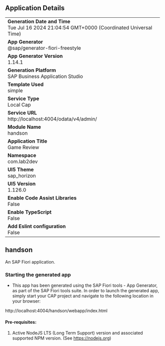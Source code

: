 ## Application Details
|               |
| ------------- |
|**Generation Date and Time**<br>Tue Jul 16 2024 21:04:54 GMT+0000 (Coordinated Universal Time)|
|**App Generator**<br>@sap/generator-fiori-freestyle|
|**App Generator Version**<br>1.14.1|
|**Generation Platform**<br>SAP Business Application Studio|
|**Template Used**<br>simple|
|**Service Type**<br>Local Cap|
|**Service URL**<br>http://localhost:4004/odata/v4/admin/
|**Module Name**<br>handson|
|**Application Title**<br>Game Review|
|**Namespace**<br>com.lab2dev|
|**UI5 Theme**<br>sap_horizon|
|**UI5 Version**<br>1.126.0|
|**Enable Code Assist Libraries**<br>False|
|**Enable TypeScript**<br>False|
|**Add Eslint configuration**<br>False|

## handson

An SAP Fiori application.

### Starting the generated app

-   This app has been generated using the SAP Fiori tools - App Generator, as part of the SAP Fiori tools suite.  In order to launch the generated app, simply start your CAP project and navigate to the following location in your browser:

http://localhost:4004/handson/webapp/index.html

#### Pre-requisites:

1. Active NodeJS LTS (Long Term Support) version and associated supported NPM version.  (See https://nodejs.org)


